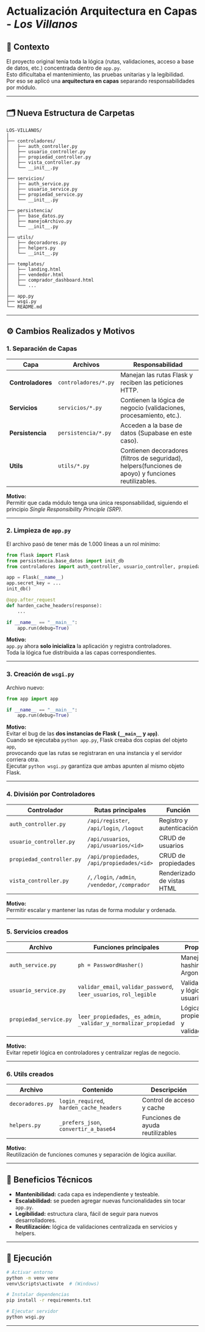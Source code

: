 # Actualización Arquitectura en Capas - *Los Villanos*

## 📌 Contexto
El proyecto original tenía toda la lógica (rutas, validaciones, acceso a base de datos, etc.) concentrada dentro de `app.py`.  
Esto dificultaba el mantenimiento, las pruebas unitarias y la legibilidad.  
Por eso se aplicó una **arquitectura en capas** separando responsabilidades por módulo.

---

## 🗂️ Nueva Estructura de Carpetas

```
LOS-VILLANOS/
│
├── controladores/
│   ├── auth_controller.py
│   ├── usuario_controller.py
│   ├── propiedad_controller.py
│   ├── vista_controller.py
│   └── __init__.py
│
├── servicios/
│   ├── auth_service.py
│   ├── usuario_service.py
│   ├── propiedad_service.py
│   └── __init__.py
│
├── persistencia/
│   ├── base_datos.py
│   ├── manejoArchivo.py
│   └── __init__.py
│
├── utils/
│   ├── decoradores.py
│   ├── helpers.py
│   └── __init__.py
│
├── templates/
│   ├── landing.html
│   ├── vendedor.html
│   ├── comprador_dashboard.html
│   └── ...
│
├── app.py
├── wsgi.py
└── README.md
```

---

## ⚙️ Cambios Realizados y Motivos

### 1. Separación de Capas
| Capa | Archivos | Responsabilidad |
|------|-----------|------------------|
| **Controladores** | `controladores/*.py` | Manejan las rutas Flask y reciben las peticiones HTTP. |
| **Servicios** | `servicios/*.py` | Contienen la lógica de negocio (validaciones, procesamiento, etc.). |
| **Persistencia** | `persistencia/*.py` | Acceden a la base de datos (Supabase en este caso). |
| **Utils** | `utils/*.py` | Contienen decoradores (filtros de seguridad), helpers(funciones de apoyo) y funciones reutilizables. |

**Motivo:**  
Permitir que cada módulo tenga una única responsabilidad, siguiendo el principio *Single Responsibility Principle (SRP)*.

---

### 2. Limpieza de `app.py`
El archivo pasó de tener más de 1.000 líneas a un rol mínimo:

```python
from flask import Flask
from persistencia.base_datos import init_db
from controladores import auth_controller, usuario_controller, propiedad_controller, vista_controller

app = Flask(__name__)
app.secret_key = ...
init_db()

@app.after_request
def harden_cache_headers(response):
    ...

if __name__ == "__main__":
    app.run(debug=True)
```

**Motivo:**  
`app.py` ahora **solo inicializa** la aplicación y registra controladores.  
Toda la lógica fue distribuida a las capas correspondientes.

---

### 3. Creación de `wsgi.py`
Archivo nuevo:
```python
from app import app

if __name__ == "__main__":
    app.run(debug=True)
```

**Motivo:**  
Evitar el bug de las **dos instancias de Flask (`__main__` y `app`)**.  
Cuando se ejecutaba `python app.py`, Flask creaba dos copias del objeto `app`,  
provocando que las rutas se registraran en una instancia y el servidor corriera otra.  
Ejecutar `python wsgi.py` garantiza que ambas apunten al mismo objeto Flask.

---

### 4. División por Controladores

| Controlador | Rutas principales | Función |
|--------------|-------------------|---------|
| `auth_controller.py` | `/api/register`, `/api/login`, `/logout` | Registro y autenticación |
| `usuario_controller.py` | `/api/usuarios`, `/api/usuarios/<id>` | CRUD de usuarios |
| `propiedad_controller.py` | `/api/propiedades`, `/api/propiedades/<id>` | CRUD de propiedades |
| `vista_controller.py` | `/`, `/login`, `/admin`, `/vendedor`, `/comprador` | Renderizado de vistas HTML |

**Motivo:**  
Permitir escalar y mantener las rutas de forma modular y ordenada.

---

### 5. Servicios creados

| Archivo | Funciones principales | Propósito |
|----------|-----------------------|-----------|
| `auth_service.py` | `ph = PasswordHasher()` | Manejo de hashing Argon2 |
| `usuario_service.py` | `validar_email`, `validar_password`, `leer_usuarios`, `rol_legible` | Validaciones y lógica de usuario |
| `propiedad_service.py` | `leer_propiedades`, `_es_admin`, `_validar_y_normalizar_propiedad` | Lógica de propiedades y validaciones |

**Motivo:**  
Evitar repetir lógica en controladores y centralizar reglas de negocio.

---

### 6. Utils creados

| Archivo | Contenido | Descripción |
|----------|------------|-------------|
| `decoradores.py` | `login_required`, `harden_cache_headers` | Control de acceso y cache |
| `helpers.py` | `_prefers_json`, `convertir_a_base64` | Funciones de ayuda reutilizables |

**Motivo:**  
Reutilización de funciones comunes y separación de lógica auxiliar.

---

## 🧠 Beneficios Técnicos
- **Mantenibilidad:** cada capa es independiente y testeable.
- **Escalabilidad:** se pueden agregar nuevas funcionalidades sin tocar `app.py`.
- **Legibilidad:** estructura clara, fácil de seguir para nuevos desarrolladores.
- **Reutilización:** lógica de validaciones centralizada en servicios y helpers.
---

## 🚀 Ejecución
```bash
# Activar entorno
python -m venv venv
venv\Scripts\activate  # (Windows)

# Instalar dependencias
pip install -r requirements.txt

# Ejecutar servidor
python wsgi.py
```

---
